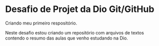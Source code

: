 # Desafio de Projet da  Dio Git/GitHub
Criando meu primeiro respositório.

Neste desafio estou criando um repositório com arquivos de textos contendo o resumo das aulas que venho estudando na Dio.

